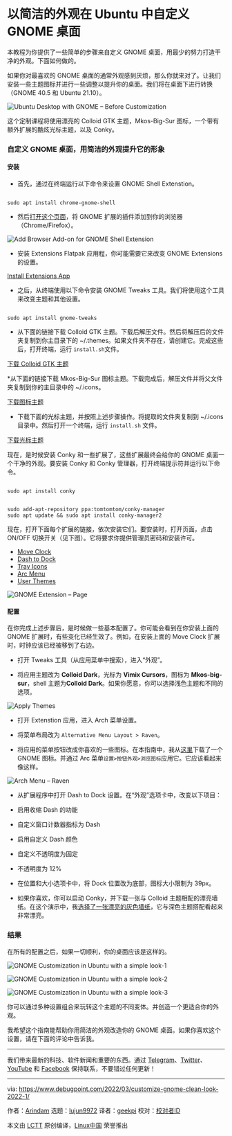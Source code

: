 [#]: subject: "Customize GNOME Desktop in Ubuntu with a Clean Look"
[#]: via: "https://www.debugpoint.com/2022/03/customize-gnome-clean-look-2022-1/"
[#]: author: "Arindam https://www.debugpoint.com/author/admin1/"
[#]: collector: "lujun9972"
[#]: translator: "geekpi"
[#]: reviewer: " "
[#]: publisher: " "
[#]: url: " "

以简洁的外观在 Ubuntu 中自定义 GNOME 桌面
======
本教程为你提供了一些简单的步骤来自定义 GNOME 桌面，用最少的努力打造干净的外观。下面如何做的。

如果你对最喜欢的 GNOME 桌面的通常外观感到厌烦，那么你就来对了。让我们安装一些主题图标并进行一些调整以提升你的桌面。我们将在桌面下进行转换（GNOME 40.5 和 Ubuntu 21.10）。

![Ubuntu Desktop with GNOME – Before Customization][1]

这个定制课程将使用漂亮的 Colloid GTK 主题，Mkos-Big-Sur 图标，一个带有额外扩展的酷炫光标主题，以及 Conky。

### 自定义 GNOME 桌面，用简洁的外观提升它的形象

#### 安装

* 首先，通过在终端运行以下命令来设置 GNOME Shell Extenstion。



```

sudo apt install chrome-gnome-shell

```

* 然后[打开这个页面][2]，将 GNOME 扩展的插件添加到你的浏览器（Chrome/Firefox）。



![Add Browser Add-on for GNOME Shell Extension][3]

* 安装 Extensions Flatpak 应用程，你可能需要它来改变 GNOME Extensions 的设置。



[Install Extensions App][4]

* 之后，从终端使用以下命令安装 GNOME Tweaks 工具。我们将使用这个工具来改变主题和其他设置。



```

sudo apt install gnome-tweaks

```

* 从下面的链接下载 Colloid GTK 主题。下载后解压文件。然后将解压后的文件夹复制到你主目录下的 ~/.themes。如果文件夹不存在，请创建它。完成这些后，打开终端，运行 `install.sh`文件。




[下载 Colloid GTK 主题][5]

*从下面的链接下载 Mkos-Big-Sur 图标主题。下载完成后，解压文件并将父文件夹复制到你的主目录中的 ~/.icons。



[下载图标主题][6]

* 下载下面的光标主题，并按照上述步骤操作。将提取的文件夹复制到 ~/.icons 目录中。然后打开一个终端，运行 `install.sh` 文件。



[下载光标主题][7]

现在，是时候安装 Conky 和一些扩展了，这些扩展最终会给你的 GNOME 桌面一个干净的外观。要安装 Conky 和 Conky 管理器，打开终端提示符并运行以下命令。

```

sudo apt install conky

```

```

sudo add-apt-repository ppa:tomtomtom/conky-manager
sudo apt update && sudo apt install conky-manager2

```

现在，打开下面每个扩展的链接，依次安装它们。要安装时，打开页面，点击 ON/OFF 切换开关（见下图）。它将要求你提供管理员密码和安装许可。

* [Move Clock][8]
* [Dash to Dock][9]
* [Tray Icons][10]
* [Arc Menu][11]
* [User Themes][12]



![GNOME Extension – Page][13]

#### 配置

在你完成上述步骤后，是时候做一些基本配置了。你可能会看到在你安装上面的 GNOME 扩展时，有些变化已经生效了。例如，在安装上面的 Move Clock 扩展时，时钟应该已经被移到了右边。

* 打开 Tweaks 工具（从应用菜单中搜索），进入“外观”。


* 将应用主题改为 **Colloid Dark**，光标为 **Vimix Cursors**，图标为 **Mkos-big-sur**，shell 主题为**Colloid Dark**。如果你愿意，你可以选择浅色主题和不同的选项。



![Apply Themes][15]

* 打开 Extenstion 应用，进入 Arch 菜单设置。


* 将菜单布局改为 `Alternative Menu Layout > Raven`。


* 将应用的菜单按钮改成你喜欢的一些图标。在本指南中，我从[这里][16]下载了一个 GNOME 图标。并通过 Arc 菜单`设置>按钮外观>浏览图标`应用它。它应该看起来像这样。



![Arch Menu – Raven][17]

* 从扩展程序中打开 Dash to Dock 设置。在“外观”选项卡中，改变以下项目：
* 启用收缩 Dash 的功能
* 自定义窗口计数器指标为 Dash
* 启用自定义 Dash 颜色
* 自定义不透明度为固定
* 不透明度为 12%


* 在位置和大小选项卡中，将 Dock 位置改为底部，图标大小限制为 39px。


* 如果你喜欢，你可以启动 Conky，并下载一张与 Colloid 主题相配的漂亮墙纸。在这个演示中，我[选择了一张漂亮的灰色墙纸][18]，它与深色主题搭配看起来非常漂亮。



### 结果

在所有的配置之后，如果一切顺利，你的桌面应该是这样的。

![GNOME Customization in Ubuntu with a simple look-1][19]

![GNOME Customization in Ubuntu with a simple look-2][20]

![GNOME Customization in Ubuntu with a simple look-3][21]

你可以通过多种设置组合来玩转这个主题的不同变体。并创造一个更适合你的外观。

我希望这个指南能帮助你用简洁的外观改造你的 GNOME 桌面。如果你喜欢这个设置，请在下面的评论中告诉我。

* * *

我们带来最新的科技、软件新闻和重要的东西。通过 [Telegram][22]、[Twitter][23]、[YouTube][24] 和 [Facebook][25] 保持联系，不要错过任何更新！

--------------------------------------------------------------------------------

via: https://www.debugpoint.com/2022/03/customize-gnome-clean-look-2022-1/

作者：[Arindam][a]
选题：[lujun9972][b]
译者：[geekpi](https://github.com/geekpi)
校对：[校对者ID](https://github.com/校对者ID)

本文由 [LCTT](https://github.com/LCTT/TranslateProject) 原创编译，[Linux中国](https://linux.cn/) 荣誉推出

[a]: https://www.debugpoint.com/author/admin1/
[b]: https://github.com/lujun9972
[1]: https://www.debugpoint.com/wp-content/uploads/2022/03/Ubuntu-Desktop-with-GNOME-Before-Customization-1024x582.jpg
[2]: https://extensions.gnome.org/
[3]: https://www.debugpoint.com/wp-content/uploads/2022/03/Add-Browser-Add-on-for-GNOME-Shell-Extension.jpg
[4]: https://dl.flathub.org/repo/appstream/org.gnome.Extensions.flatpakref
[5]: https://github.com/vinceliuice/Colloid-gtk-theme/archive/refs/heads/main.zip
[6]: https://github.com/zayronxio/Mkos-Big-Sur/archive/refs/heads/master.zip
[7]: https://github.com/vinceliuice/Vimix-cursors
[8]: https://extensions.gnome.org/extension/2/move-clock/
[9]: https://extensions.gnome.org/extension/307/dash-to-dock/
[10]: https://extensions.gnome.org/extension/2890/tray-icons-reloaded/
[11]: https://extensions.gnome.org/extension/3628/arcmenu/
[12]: https://extensions.gnome.org/extension/19/user-themes/
[13]: https://www.debugpoint.com/wp-content/uploads/2018/05/GNOME-Extension-Page.png
[15]: https://www.debugpoint.com/wp-content/uploads/2022/03/Apply-Themes.jpg
[16]: https://icons.iconarchive.com/icons/tatice/operating-systems/32/Gnome-icon.png
[17]: https://www.debugpoint.com/wp-content/uploads/2022/03/Arch-Menu-Raven.jpg
[18]: https://i.redd.it/1ttvv79apo851.png
[19]: https://www.debugpoint.com/wp-content/uploads/2022/03/GNOME-Customization-in-Ubuntu-with-a-simple-look-1-1024x579.jpg
[20]: https://www.debugpoint.com/wp-content/uploads/2022/03/GNOME-Customization-in-Ubuntu-with-a-simple-look-2-1024x580.jpg
[21]: https://www.debugpoint.com/wp-content/uploads/2022/03/GNOME-Customization-in-Ubuntu-with-a-simple-look-3-1024x576.jpg
[22]: https://t.me/debugpoint
[23]: https://twitter.com/DebugPoint
[24]: https://www.youtube.com/c/debugpoint?sub_confirmation=1
[25]: https://facebook.com/DebugPoint